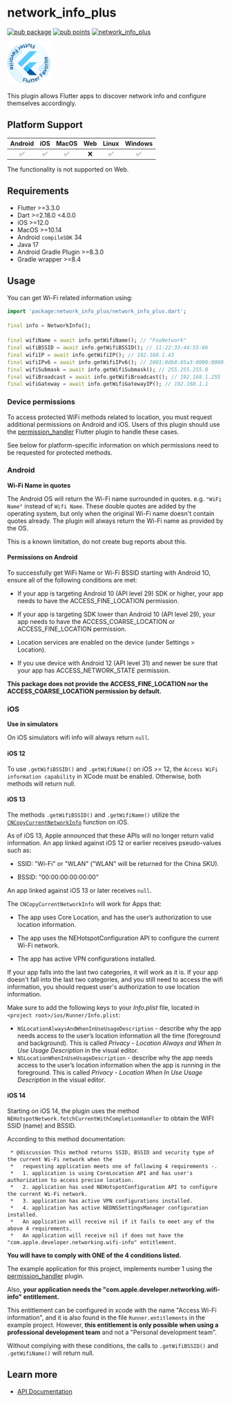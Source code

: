 # network_info_plus

[![pub package](https://img.shields.io/pub/v/network_info_plus.svg)](https://pub.dev/packages/network_info_plus)
[![pub points](https://img.shields.io/pub/points/network_info_plus?color=2E8B57&label=pub%20points)](https://pub.dev/packages/network_info_plus/score)
[![network_info_plus](https://github.com/fluttercommunity/plus_plugins/actions/workflows/network_info_plus.yaml/badge.svg)](https://github.com/fluttercommunity/plus_plugins/actions/workflows/network_info_plus.yaml)

[<img src="../../../assets/flutter-favorite-badge.png" width="100" />](https://flutter.dev/docs/development/packages-and-plugins/favorites)

This plugin allows Flutter apps to discover network info and configure
themselves accordingly.

## Platform Support

| Android | iOS | MacOS | Web | Linux | Windows |
|:-------:|:---:|:-----:|:---:|:-----:|:-------:|
|    ✅    |  ✅  |   ✅   |  ❌  |   ✅   |    ✅    |

The functionality is not supported on Web.

## Requirements

- Flutter >=3.3.0
- Dart >=2.18.0 <4.0.0
- iOS >=12.0
- MacOS >=10.14
- Android `compileSDK` 34
- Java 17
- Android Gradle Plugin >=8.3.0
- Gradle wrapper >=8.4

## Usage

You can get Wi-Fi related information using:

```dart
import 'package:network_info_plus/network_info_plus.dart';

final info = NetworkInfo();

final wifiName = await info.getWifiName(); // "FooNetwork"
final wifiBSSID = await info.getWifiBSSID(); // 11:22:33:44:55:66
final wifiIP = await info.getWifiIP(); // 192.168.1.43
final wifiIPv6 = await info.getWifiIPv6(); // 2001:0db8:85a3:0000:0000:8a2e:0370:7334
final wifiSubmask = await info.getWifiSubmask(); // 255.255.255.0
final wifiBroadcast = await info.getWifiBroadcast(); // 192.168.1.255
final wifiGateway = await info.getWifiGatewayIP(); // 192.168.1.1
```

### Device permissions

To access protected WiFi methods related to location, you must request additional permissions on
Android and iOS. Users of this plugin should use
the [permission_handler](https://pub.dev/packages/permission_handler) Flutter plugin to handle these
cases.

See below for platform-specific information on which permissions need to be requested for protected
methods.

### Android

**Wi-Fi Name in quotes**

The Android OS will return the Wi-Fi name surrounded in quotes. e.g. `"WiFi Name"` instead of
`Wifi Name`.
These double quotes are added by the operating system, but only when the original Wi-Fi name doesn't
contain
quotes already. The plugin will always return the Wi-Fi name as provided by the OS.

This is a known limitation, do not create bug reports about this.

#### Permissions on Android

To successfully get WiFi Name or Wi-Fi BSSID starting with Android 1O, ensure all of the following
conditions are met:

- If your app is targeting Android 10 (API level 29) SDK or higher, your app needs to have the
  ACCESS_FINE_LOCATION permission.

- If your app is targeting SDK lower than Android 10 (API level 29), your app needs to have the
  ACCESS_COARSE_LOCATION or ACCESS_FINE_LOCATION permission.

- Location services are enabled on the device (under Settings > Location).

- If you use device with Android 12 (API level 31) and newer be sure that your app has
  ACCESS_NETWORK_STATE permission.

**This package does not provide the ACCESS_FINE_LOCATION nor the ACCESS_COARSE_LOCATION permission
by default.**

### iOS

**Use in simulators**

On iOS simulators wifi info will always return `null`.

#### iOS 12

To use `.getWifiBSSID()` and `.getWifiName()` on iOS >= 12, the `Access WiFi information capability`
in XCode must be enabled. Otherwise, both methods will return null.

#### iOS 13

The methods `.getWifiBSSID()` and `.getWifiName()` utilize the [
`CNCopyCurrentNetworkInfo`](https://developer.apple.com/documentation/systemconfiguration/1614126-cncopycurrentnetworkinfo)
function on iOS.

As of iOS 13, Apple announced that these APIs will no longer return valid information.
An app linked against iOS 12 or earlier receives pseudo-values such as:

- SSID: "Wi-Fi" or "WLAN" ("WLAN" will be returned for the China SKU).

- BSSID: "00:00:00:00:00:00"

An app linked against iOS 13 or later receives `null`.

The `CNCopyCurrentNetworkInfo` will work for Apps that:

- The app uses Core Location, and has the user’s authorization to use location information.

- The app uses the NEHotspotConfiguration API to configure the current Wi-Fi network.

- The app has active VPN configurations installed.

If your app falls into the last two categories, it will work as it is. If your app doesn't fall into
the last two categories,
and you still need to access the wifi information, you should request user's authorization to use
location information.

Make sure to add the following keys to your _Info.plist_ file, located in
`<project root>/ios/Runner/Info.plist`:

- `NSLocationAlwaysAndWhenInUseUsageDescription` - describe why the app needs access to the user’s
  location information all the time (foreground and background). This is called _Privacy - Location
  Always and When In Use Usage Description_ in the visual editor.
- `NSLocationWhenInUseUsageDescription` - describe why the app needs access to the user’s location
  information when the app is running in the foreground. This is called _Privacy - Location When In
  Use Usage Description_ in the visual editor.

#### iOS 14

Starting on iOS 14, the plugin uses the method `NEHotspotNetwork.fetchCurrentWithCompletionHandler`
to obtain the WIFI SSID (name) and BSSID.

According to this method documentation:

```
 * @discussion This method returns SSID, BSSID and security type of the current Wi-Fi network when the
 *   requesting application meets one of following 4 requirements -.
 *   1. application is using CoreLocation API and has user's authorization to access precise location.
 *   2. application has used NEHotspotConfiguration API to configure the current Wi-Fi network.
 *   3. application has active VPN configurations installed.
 *   4. application has active NEDNSSettingsManager configuration installed.
 *   An application will receive nil if it fails to meet any of the above 4 requirements.
 *   An application will receive nil if does not have the "com.apple.developer.networking.wifi-info" entitlement.
 ```

**You will have to comply with ONE of the 4 conditions listed.**

The example application for this project, implements number 1 using
the [permission_handler](https://pub.dev/packages/permission_handler) plugin.

Also, **your application needs the "com.apple.developer.networking.wifi-info" entitlement.**

This entitlement can be configured in xcode with the name "Access Wi-Fi information", and it is also
found in the file `Runner.entitlements` in the example project. However,
**this entitlement is only possible when using a professional development team** and not a "Personal
development team".

Without complying with these conditions, the calls to `.getWifiBSSID()` and `.getWifiName()` will
return null.

## Learn more

- [API Documentation](https://pub.dev/documentation/network_info_plus/latest/network_info_plus/network_info_plus-library.html)
